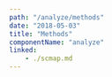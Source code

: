 ```yaml
---
path: "/analyze/methods"
date: "2018-05-03"
title: "Methods"
componentName: "analyze"
linked:
    - ./scmap.md
---
```

